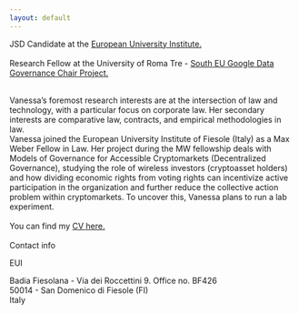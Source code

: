 ```yaml
---
layout: default
---
```



JSD Candidate at the <a class="a1" href="https://me.eui.eu/vanessa-villanueva-collao/" target="_blank"> European University Institute.</a> 
<br>
<br>
Research Fellow at the University of Roma Tre -  <a class="a1" href="https://southeugooglechair.com/" target="_blank">  South EU Google Data Governance Chair Project.</a>
<br>

<br>
Vanessa’s foremost research interests are at the intersection of law and technology, with a particular focus on corporate law. Her secondary interests are comparative law, contracts, and empirical methodologies in law.

<br> 
Vanessa joined the European University Institute of Fiesole (Italy) as a Max Weber Fellow in Law. Her project during the MW fellowship deals with Models of Governance for Accessible Cryptomarkets (Decentralized Governance), studying the role of wireless investors (cryptoasset holders) and how dividing economic rights from voting rights can incentivize active participation in the organization and further reduce the collective action problem within cryptomarkets. To uncover this, Vanessa plans to run a lab experiment.
<br>

<br>
You can find my <a href="/assets/VanessaVillanuevaCollaoCV_Nov_2023.pdf" target="_blank">CV here.</a> 

<br>

<br>
Contact info 
<br>


<i class="fa fa-home"></i>EUI

Badia Fiesolana - Via dei Roccettini 9. Office no. BF426
<br>
50014 - San Domenico di Fiesole (FI)
<br>
Italy





<br>
<br>


